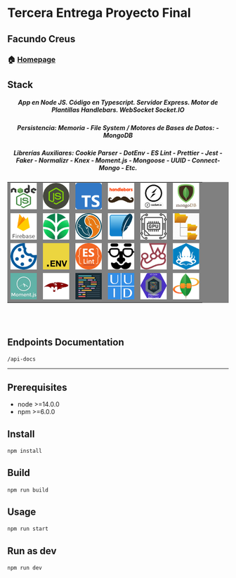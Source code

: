 # Tercera Entrega Proyecto Final

## Facundo Creus

### 🏠 [Homepage](https://github.com/fakush/after-3ra-entrega/02-EjemploApp)

## Stack

<h5 align="center">App en Node JS. Código en Typescript. Servidor Express. Motor de Plantillas Handlebars. WebSocket Socket.IO</h5>
<h5 align="center">Persistencia: Memoria - File System / Motores de Bases de Datos: - MongoDB</h5>
<h5 align="center">Librerías Auxiliares: Cookie Parser - DotEnv - ES Lint - Prettier - Jest - Faker - Normalizr - Knex - Moment.js - Mongoose - UUID - Connect-Mongo - Etc.</h5>
<div align="center" style="background-color:Grey">
    <table>
        <tr>
            <td><img src='./public/images/nodejs.png' width='60' height='60' alt='Node JS' /></td>
            <td><img src='./public/images/express-cutout.png' width='60' height='60' alt='Node JS' /></td>
            <td><img src='./public/images/Typescript.png' width='60' height='60' alt='Node JS' /></td>
            <td><img src='./public/images/handlebars-js.png' width='60' height='60' alt='Node JS' /></td>
            <td><img src='./public/images/socketio.png' width='60' height='60' alt='Node JS' /></td>
            <td><img src='./public/images/mongodb.png' width='60' height='60' alt='Node JS' /></td>
        </tr>
        <tr>
            <td><img src='./public/images/firebase.png' width='60' height='60' alt='Node JS' /></td>
            <td><img src='./public/images/mongo_atlas.png' width='60' height='60' alt='Node JS' /></td>
            <td><img src='./public/images/mysql-cutout.png' width='60' height='60' alt='Node JS' /></td>
            <td><img src='./public/images/sqlite-icon.svg.png' width='60' height='60' alt='Node JS' /></td>
            <td><img src='./public/images/cpuicon.png' width='60' height='60' alt='Node JS' /></td>
            <td><img src='./public/images/file-system-icon-29.jpg' width='60' height='60' alt='Node JS' /></td>
        </tr>
        <tr>
            <td><img src='./public/images/cookie_parser.png' width='60' height='60' alt='Node JS' /></td>
            <td><img src='./public/images/dotenv.png' width='60' height='60' alt='Node JS' /></td>
            <td><img src='./public/images/eslint.png' width='60' height='60' alt='Node JS' /></td>
            <td><img src='./public/images/faker.png' width='60' height='60' alt='Node JS' /></td>
            <td><img src='./public/images/jest.png' width='60' height='60' alt='Node JS' /></td>
            <td><img src='./public/images/knex-cutout.png' width='60' height='60' alt='Node JS' /></td>
        </tr>
        <tr>
            <td><img src='./public/images/momentjs.png' width='60' height='60' alt='Node JS' /></td>
            <td><img src='./public/images/mongoose-cutout.png' width='60' height='60' alt='Node JS' /></td>
            <td><img src='./public/images/prettier.png' width='60' height='60' alt='Node JS' /></td>
            <td><img src='./public/images/uuid.png' width='60' height='60' alt='Node JS' /></td>
            <td><img src='./public/images/pret-eslint.png' width='60' height='60' alt='Node JS' /></td>
            <td><img src='./public/images/connect-mongo.png' width='60' height='60' alt='Node JS' /></td>
        </tr>
    </table>
</div>
<BR />
<br />

## Endpoints Documentation

```http
/api-docs
```

---

## Prerequisites

- node >=14.0.0
- npm >=6.0.0

## Install

```sh
npm install
```

## Build

```sh
npm run build
```

## Usage

```sh
npm run start
```

## Run as dev

```sh
npm run dev
```
